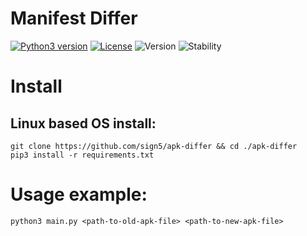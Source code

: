 Manifest Differ
===================

[![Python3 version][python3-versions-label]][python3-versions-link]
[![License][license-label]][license-link]
![Version][version-label]
![Stability][stability-label]

[python3-versions-label]: https://img.shields.io/badge/python-3.8.2-green.svg
[python3-versions-link]: https://www.python.org/downloads/release/python-382/
[license-label]: https://img.shields.io/github/license/sign5/apk-differ
[license-link]: https://github.com/sign5/apk-differ/blob/master/LICENSE
[version-label]: https://img.shields.io/badge/version-0.1-brightgreen
[stability-label]: https://img.shields.io/badge/stability-experimental-red


# Install

## Linux based OS install:
```
git clone https://github.com/sign5/apk-differ && cd ./apk-differ
pip3 install -r requirements.txt
```

# Usage example:

```
python3 main.py <path-to-old-apk-file> <path-to-new-apk-file>
```
